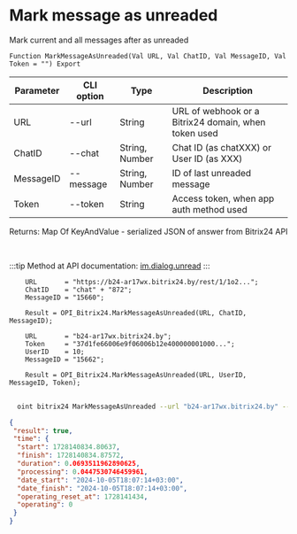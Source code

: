 ﻿---
sidebar_position: 7
---

# Mark message as unreaded
 Mark current and all messages after as unreaded



`Function MarkMessageAsUnreaded(Val URL, Val ChatID, Val MessageID, Val Token = "") Export`

  | Parameter | CLI option | Type | Description |
  |-|-|-|-|
  | URL | --url | String | URL of webhook or a Bitrix24 domain, when token used |
  | ChatID | --chat | String, Number | Chat ID (as chatXXX) or User ID (as XXX) |
  | MessageID | --message | String, Number | ID of last unreaded message |
  | Token | --token | String | Access token, when app auth method used |

  
  Returns:  Map Of KeyAndValue - serialized JSON of answer from Bitrix24 API

<br/>

:::tip
Method at API documentation: [im.dialog.unread](https://dev.1c-bitrix.ru/learning/course/?COURSE_ID=93&LESSON_ID=12055)
:::
<br/>


```bsl title="Code example"
    URL       = "https://b24-ar17wx.bitrix24.by/rest/1/1o2...";
    ChatID    = "chat" + "872";
    MessageID = "15660";

    Result = OPI_Bitrix24.MarkMessageAsUnreaded(URL, ChatID, MessageID);

    URL       = "b24-ar17wx.bitrix24.by";
    Token     = "37d1fe66006e9f06006b12e400000001000...";
    UserID    = 10;
    MessageID = "15662";

    Result = OPI_Bitrix24.MarkMessageAsUnreaded(URL, UserID, MessageID, Token);
```



```sh title="CLI command example"
    
  oint bitrix24 MarkMessageAsUnreaded --url "b24-ar17wx.bitrix24.by" --chat "chat + 450" --message "8684" --token "fe3fa966006e9f06006b12e400000001000..."

```

```json title="Result"
{
 "result": true,
 "time": {
  "start": 1728140834.80637,
  "finish": 1728140834.87572,
  "duration": 0.0693511962890625,
  "processing": 0.0447530746459961,
  "date_start": "2024-10-05T18:07:14+03:00",
  "date_finish": "2024-10-05T18:07:14+03:00",
  "operating_reset_at": 1728141434,
  "operating": 0
 }
}
```
